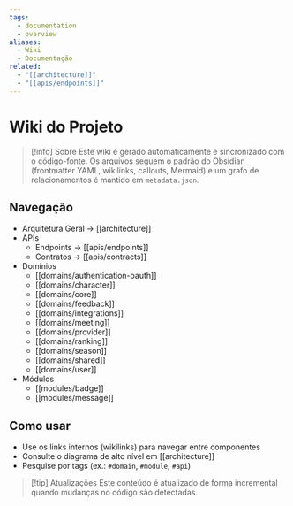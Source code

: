 ```yaml
---
tags:
  - documentation
  - overview
aliases:
  - Wiki
  - Documentação
related:
  - "[[architecture]]"
  - "[[apis/endpoints]]"
---
```


# Wiki do Projeto

> [!info] Sobre
> Este wiki é gerado automaticamente e sincronizado com o código-fonte. Os arquivos seguem o padrão do Obsidian (frontmatter YAML, wikilinks, callouts, Mermaid) e um grafo de relacionamentos é mantido em `metadata.json`.

## Navegação

- Arquitetura Geral → [[architecture]]
- APIs
  - Endpoints → [[apis/endpoints]]
  - Contratos → [[apis/contracts]]
- Domínios
  - [[domains/authentication-oauth]]
  - [[domains/character]]
  - [[domains/core]]
  - [[domains/feedback]]
  - [[domains/integrations]]
  - [[domains/meeting]]
  - [[domains/provider]]
  - [[domains/ranking]]
  - [[domains/season]]
  - [[domains/shared]]
  - [[domains/user]]
- Módulos
  - [[modules/badge]]
  - [[modules/message]]

## Como usar

- Use os links internos (wikilinks) para navegar entre componentes
- Consulte o diagrama de alto nível em [[architecture]]
- Pesquise por tags (ex.: `#domain`, `#module`, `#api`)

> [!tip] Atualizações
> Este conteúdo é atualizado de forma incremental quando mudanças no código são detectadas.
